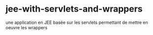 # jee-with-servlets-and-wrappers
une application en JEE basée sur les servlets permettant de mettre en oeuvre les wrappers
